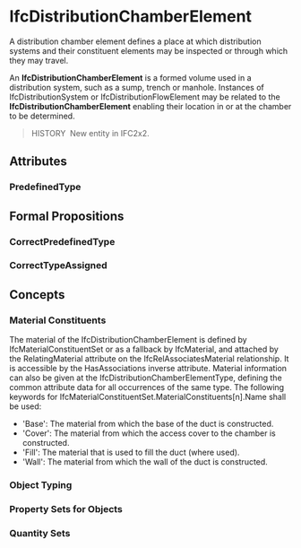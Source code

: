 # IfcDistributionChamberElement

A distribution chamber element defines a place at which distribution systems and their constituent elements may be inspected or through which they may travel.

An **IfcDistributionChamberElement** is a formed volume used in a distribution system, such as a sump, trench or manhole. Instances of IfcDistributionSystem or IfcDistributionFlowElement may be related to the **IfcDistributionChamberElement** enabling their location in or at the chamber to be determined.

> HISTORY&nbsp; New entity in IFC2x2.

## Attributes

### PredefinedType


## Formal Propositions

### CorrectPredefinedType


### CorrectTypeAssigned


## Concepts

### Material Constituents

The material of the IfcDistributionChamberElement is defined by IfcMaterialConstituentSet or as a fallback by IfcMaterial, and attached by the RelatingMaterial attribute on the IfcRelAssociatesMaterial relationship. It is accessible by the HasAssociations inverse attribute. Material information can also be given at the IfcDistributionChamberElementType, defining the common attribute data for all occurrences of the same type. The following keywords for IfcMaterialConstituentSet.MaterialConstituents[n].Name shall be used:


* 'Base': The material from which the base of the duct is constructed.
* 'Cover': The material from which the access cover to the chamber is constructed.
* 'Fill': The material that is used to fill the duct (where used).
* 'Wall': The material from which the wall of the duct is constructed.

### Object Typing


### Property Sets for Objects


### Quantity Sets


